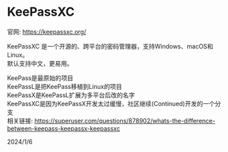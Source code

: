 # KeePassXC

官网: https://keepassxc.org/  

KeePassXC 是一个开源的、跨平台的密码管理器，支持Windows、macOS和Linux。  
默认支持中文，更易用。  

KeePass是最原始的项目  
KeePassL是把KeePass移植到Linux的项目  
KeePassX是KeePassL扩展为多平台后改的名字  
KeePassXC是因为KeePassX开发太过缓慢，社区继续(Continued)开发的一个分支  
相关链接: https://superuser.com/questions/878902/whats-the-difference-between-keepass-keepassx-keepassxc  


2024/1/6  
